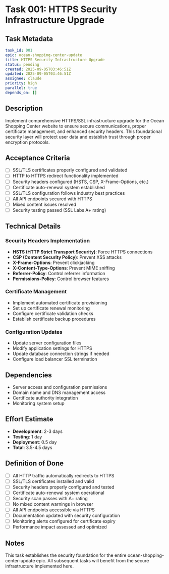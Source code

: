 # Task 001: HTTPS Security Infrastructure Upgrade

## Task Metadata
```yaml
task_id: 001
epic: ocean-shopping-center-update
title: HTTPS Security Infrastructure Upgrade
status: pending
created: 2025-09-05T03:46:51Z
updated: 2025-09-05T03:46:51Z
assignee: claude
priority: high
parallel: true
depends_on: []
```

## Description
Implement comprehensive HTTPS/SSL infrastructure upgrade for the Ocean Shopping Center website to ensure secure communications, proper certificate management, and enhanced security headers. This foundational security layer will protect user data and establish trust through proper encryption protocols.

## Acceptance Criteria
- [ ] SSL/TLS certificates properly configured and validated
- [ ] HTTP to HTTPS redirect functionality implemented
- [ ] Security headers configured (HSTS, CSP, X-Frame-Options, etc.)
- [ ] Certificate auto-renewal system established
- [ ] SSL/TLS configuration follows industry best practices
- [ ] All API endpoints secured with HTTPS
- [ ] Mixed content issues resolved
- [ ] Security testing passed (SSL Labs A+ rating)

## Technical Details

### Security Headers Implementation
- **HSTS (HTTP Strict Transport Security)**: Force HTTPS connections
- **CSP (Content Security Policy)**: Prevent XSS attacks
- **X-Frame-Options**: Prevent clickjacking
- **X-Content-Type-Options**: Prevent MIME sniffing
- **Referrer-Policy**: Control referrer information
- **Permissions-Policy**: Control browser features

### Certificate Management
- Implement automated certificate provisioning
- Set up certificate renewal monitoring
- Configure certificate validation checks
- Establish certificate backup procedures

### Configuration Updates
- Update server configuration files
- Modify application settings for HTTPS
- Update database connection strings if needed
- Configure load balancer SSL termination

## Dependencies
- Server access and configuration permissions
- Domain name and DNS management access
- Certificate authority integration
- Monitoring system setup

## Effort Estimate
- **Development**: 2-3 days
- **Testing**: 1 day
- **Deployment**: 0.5 day
- **Total**: 3.5-4.5 days

## Definition of Done
- [ ] All HTTP traffic automatically redirects to HTTPS
- [ ] SSL/TLS certificates installed and valid
- [ ] Security headers properly configured and tested
- [ ] Certificate auto-renewal system operational
- [ ] Security scan passes with A+ rating
- [ ] No mixed content warnings in browser
- [ ] All API endpoints accessible via HTTPS
- [ ] Documentation updated with security configuration
- [ ] Monitoring alerts configured for certificate expiry
- [ ] Performance impact assessed and optimized

## Notes
This task establishes the security foundation for the entire ocean-shopping-center-update epic. All subsequent tasks will benefit from the secure infrastructure implemented here.